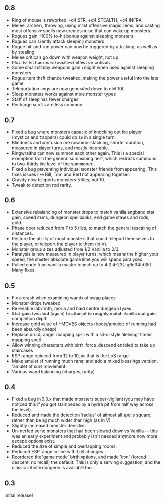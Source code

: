 ## 0.8

* Ring of mouse is reworked: -d4 STR, +d4 STEALTH, +d4 INFRA
* Melee, archery, throwing, using most offensive magic items, and casting most
  offensive spells now creates noise that can wake up monsters.
* Rogues gain +100% to-hit bonus against sleeping monsters 
* Rogues can silently attack sleeping monsters
* Rogue hit-and-run power can now be triggered by attacking, as well as by stealing
* Melee criticals go down with weapon weight, not up
* Plus-to-hit has more (positive) effect on criticals
* Some small stabby weapons gain +might when used against sleeping monsters
* Rogue item theft chance tweaked, making the power useful into the late game
* Teleportation rings are now generated down to dlvl 100
* Sleep monsters works against more monster types
* Staff of sleep has fewer charges
* Recharge scrolls are less common

## 0.7

* Fixed a bug where monsters capable of knocking out the player (mystics and
  trappers) could do so in a single turn.
* Blindness and confusion are now non-stacking, shorter duration, measured in 
  player turns, and mostly incurable.
* Ringwraiths can now summon each other again. This is a special exemption from 
  the general summoning nerf, which restricts summons to two-thirds the level
  of the summoner.
* Fixed a bug preventing individual monster friends from appearing. This fixes
  issues like Bill, Tom and Bert not appearing together.
* Gravity now teleports monsters 5 tiles, not 10.
* Tweak to detection rod rarity.

## 0.6

* Extensive rebalancing of monster drops to match vanilla angband stat gain,
  speed items, dungeon spellbooks, end game staves and rods, gold.
* Phase door reduced from 7 to 5 tiles, to match the general rescaling of
  distances.
* Restore the ability of most monsters that could teleport themselves to 
  the player, or teleport the player to them (in V).
* Monster group sizes adjusted from 1/2 Vanilla to 2/3.
* Paralysis is now measured in player turns, which means the higher your
  speed, the shorter absolute game time you will spend paralysed.
* Pulled code from vanilla master branch up to 4.2.4-232-g6e34fd35f. Many fixes.

## 0.5

* Fix a crash when examining wands of swap places
* Monster drops tweaked
* Re-enable labyrinth, moria and hard centre dungeon types
* Stat-gain tweaked (again) to attempt to roughly match Vanilla stat gain completion depth
* Increase gold value of +MOVES objects (boots/amulets of running had been absurdly cheap)
* Replace druid/ranger mapping spell with a sil-q-style 'delving' timed mapping spell
* Allow winning characters with birth_force_descend enabled to take up staircases
* ESP range reduced from 12 to 10, as that is the LoS range
* Make amulet of running much rarer, and add a mixed blessings version, 'amulet of sure movement'.
* Various wand balancing (charges, rarity)

## 0.4

* Fixed a bug in 0.3.x that made monsters super-vigilant (you may have noticed this if you got stampeded by a hydra pit from half way across the level).
* Reduced and made the detection 'radius' of almost all spells square, rather than being much wider than high (as in V)
* Slightly increased monster densities
* Un-nerfed some monsters that had been slowed down vs Vanilla -- this was an early experiment and probably isn't needed anymore now more escape options exist.
* Reduced the size of simple and overlapping rooms.
* Reduced ESP range in line with LoS changes.
* Reordered the 'game mode' birth options, and made 'iron' (forced descent, no recall) the default. This is only a serving suggestion, and the classic infinite dungeon is available too.

## 0.3

Initial release!

